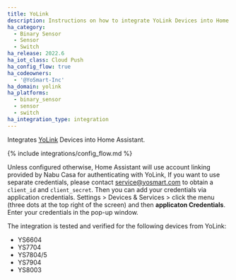```yaml
---
title: YoLink
description: Instructions on how to integrate YoLink Devices into Home Assistant.
ha_category:
  - Binary Sensor
  - Sensor
  - Switch
ha_release: 2022.6
ha_iot_class: Cloud Push
ha_config_flow: true
ha_codeowners:
  - '@YoSmart-Inc'
ha_domain: yolink
ha_platforms:
  - binary_sensor
  - sensor
  - switch
ha_integration_type: integration
---
```


Integrates [YoLink](https://www.yosmart.com/) Devices into Home Assistant.

{% include integrations/config_flow.md %}

Unless configured otherwise, Home Assistant will use account linking provided by
Nabu Casa for authenticating with YoLink, If you want to use separate credentials, please contact <service@yosmart.com> to obtain a `client_id` and `client_secret`. Then you can add your credentials via application credentials. Settings > Devices & Services > click the menu (three dots at the top right of the screen) and then **applicaton Credentials**. Enter your credentials in the pop-up window.

The integration is tested and verified for the following devices from YoLink:

* YS6604
* YS7704
* YS7804/5
* YS7904
* YS8003
